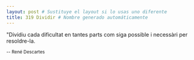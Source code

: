```yaml
---
layout: post # Sustituye el layout si lo usas uno diferente
title: 319 Dividir # Nombre generado automáticamente
---
```


"Dividiu cada dificultat en tantes parts 
com siga possible i necessàri per resoldre-la. 

<small>-- René Descartes</small>
